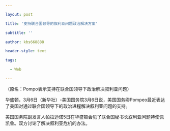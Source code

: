 ---
layout: post
title: '支持联合国领导的叙利亚问题政治解决方案'
subtitle: ''
author: kbs668888
header-style: text
tags:
  - Web
---
（原名：Pompo表示支持在联合国领导下政治解决叙利亚问题）

华盛顿，3月6日（新华社）-美国国务院3月6日说，美国国务卿Pompeo最近表达了美国对通过联合国领导下的政治进程解决叙利亚问题的支持。

美国国务院副发言人帕拉迪诺5日在华盛顿会见了联合国秘书长叙利亚问题特使佩凯鲁。双方讨论了解决叙利亚危机的办法。

